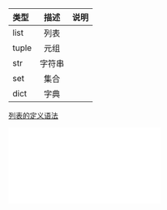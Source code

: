 |类型|描述|说明|
|:---|:----:|:----|
|list|列表|
|tuple|元组
|str|字符串
|set|集合
|dict|字典
[列表的定义语法](https://www.bilibili.com/video/BV1qW4y1a7fU?p=63&vd_source=60f0689151ca5b7f3f2cf4282ab09ccd)



<iframe src="//player.bilibili.com/player.html?aid=941747210&bvid=BV1qW4y1a7fU&cid=818111400&p=63" scrolling="no" border="0" frameborder="no" framespacing="0" allowfullscreen="true"> </iframe>